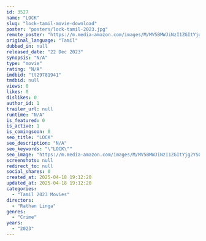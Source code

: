 ```yaml
---
id: 3527
name: "LOCK"
slug: "lock-tamil-movie-download"
poster: "posters/lock-tamil-2023.jpg"
remote_poster: "https://m.media-amazon.com/images/M/MV5BMWJiNzI1ZGItYjg2YS00MWI3LWE0NzctZTIyMmFiOTk5MjI1XkEyXkFqcGdeQXVyMTcyMzEyNjc2._V1_SX300.jpg"
original_language: "Tamil"
dubbed_in: null
released_date: "22 Dec 2023"
synopsis: "N/A"
type: "movie"
rating: "N/A"
imdbid: "tt29781941"
tmdbid: null
views: 0
likes: 0
dislikes: 0
author_id: 1
trailer_url: null
runtime: "N/A"
is_featured: 0
is_active: 1
is_comingsoon: 0
seo_title: "LOCK"
seo_description: "N/A"
seo_keywords: "\"LOCK\""
seo_image: "https://m.media-amazon.com/images/M/MV5BMWJiNzI1ZGItYjg2YS00MWI3LWE0NzctZTIyMmFiOTk5MjI1XkEyXkFqcGdeQXVyMTcyMzEyNjc2._V1_SX300.jpg"
screenshots: null
redirect_to: null
social_shares: 0
created_at: 2025-04-18 19:12:20
updated_at: 2025-04-18 19:12:20
categories:
  - "Tamil 2023 Movies"
directors:
  - "Rathan Linga"
genres:
  - "Crime"
years:
  - "2023"
---
```

